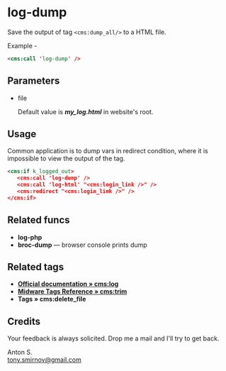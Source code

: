 # log-dump

Save the output of tag `<cms:dump_all/>` to a HTML file.

Example -

```xml
<cms:call 'log-dump' />
```

## Parameters

* file

   Default value is ***my_log.html*** in website's root.

## Usage

Common application is to dump vars in redirect condition, where it is impossible to view the output of the tag.

```xml
<cms:if k_logged_out>
   <cms:call 'log-dump' />
   <cms:call 'log-html' "<cms:login_link />" />
   <cms:redirect "<cms:login_link />" />
</cms:if>
```

## Related funcs

* **log-php**
* **broc-dump** — browser console prints dump

## Related tags

* **[Official documentation » cms:log](https://docs.couchcms.com/tags-reference/log.html)**
* **[Midware Tags Reference » cms:trim](https://github.com/trendoman/Midware/tree/main/tags-reference/trim.md)**
* **Tags » cms:delete_file**

## Credits

Your feedback is always solicited. Drop me a mail and I'll try to get back.

Anton S.\
tony.smirnov@gmail.com
